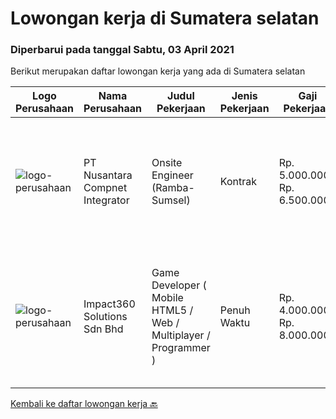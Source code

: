 
  # Lowongan kerja di Sumatera selatan

  ### Diperbarui pada tanggal Sabtu, 03 April 2021

  Berikut merupakan daftar lowongan kerja yang ada di Sumatera selatan

  |Logo Perusahaan | Nama Perusahaan | Judul Pekerjaan | Jenis Pekerjaan | Gaji Pekerjaan | Lokasi | Deskripsi | Tanggal diunggah | Pranala |
  | -------------- | --------------- | --------------- | --------- | --------- | -------------- | ------- | ----------- | ----------- |
  |![logo-perusahaan](https://image-service-cdn.seek.com.au/b581c70e9b0acc7134f51d531843d9e868edab03/ee4dce1061f3f616224767ad58cb2fc751b8d2dc)|PT Nusantara Compnet Integrator|Onsite Engineer (Ramba-Sumsel)|Kontrak|Rp. 5.000.000-Rp. 6.500.000|Sumatera Selatan|Analyze customer needs Provide solutions and give recommendations to the customer according to their needs. Preventive and corrective maintenance...|Kamis, 01 April 2021|https://www.jobstreet.co.id/id/job/onsite-engineer-ramba-sumsel-3496830?token=0~079ff565-ea29-4e9b-bd68-1b2cbddc3416&sectionRank=1&jobId=jobstreet-id-job-3496830|
|![logo-perusahaan](https://image-service-cdn.seek.com.au/f3e505b4d9da682a6f4f311bd59ccfe97c6d80cd/ee4dce1061f3f616224767ad58cb2fc751b8d2dc)|Impact360 Solutions Sdn Bhd|Game Developer ( Mobile HTML5 / Web / Multiplayer / Programmer )|Penuh Waktu|Rp. 4.000.000-Rp. 8.000.000|Sumatera Selatan|We are hiring remote HTML5 game developers from all parts of Indonesia. If you have real experience building HTML5 games or applications, you're...|Kamis, 11 Maret 2021|https://www.jobstreet.co.id/id/job/game-developer-mobile-html5-web-multiplayer-programmer-4503754/origin/my?token=0~079ff565-ea29-4e9b-bd68-1b2cbddc3416&sectionRank=2&jobId=jobstreet-my-job-4503754|


  [Kembali ke daftar lowongan kerja 🔙](../README.md#daftar-lowongan-kerja)
  